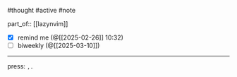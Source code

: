 #thought #active #note 

part_of:: [[lazynvim]]
- [x] remind me (@[[2025-02-26]] 10:32)
- [ ] biweekly (@[[2025-03-10]])
___
press: `,.` 
